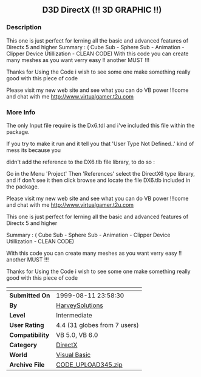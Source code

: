 ﻿<div align="center">

## D3D DirectX \(\!\! 3D GRAPHIC \!\!\)


</div>

### Description

This one is just perfect for lerning all the basic and advanced features of Directx 5 and higher Summary : ( Cube Sub - Sphere Sub - Animation - Clipper Device Utillization - CLEAN CODE) With this code you can create many meshes as you want verry easy !! another MUST !!!

Thanks for Using the Code i wish to see some one make something really good with this piece of code

Please visit my new web site and see what you can do VB power !!!come and chat with me http://www.virtualgamer.t2u.com
 
### More Info
 
The only Input file require is the Dx6.tdl and i've included this file within the package.

If you try to make it run and it tell you that 'User Type Not Defined..' kind of mess its because you

didn't add the reference to the DX6.tlb file library, to do so :

Go in the Menu 'Project' Then 'References' select the DirectX6 type library, and if don't see it then click browse and locate the file DX6.tlb included in the package.

Please visit my new web site and see what you can do VB power !!!come and chat with me http://www.virtualgamer.t2u.com

This one is just perfect for lerning all the basic and advanced features of Directx 5 and higher

Summary : ( Cube Sub - Sphere Sub - Animation - Clipper Device Utillization - CLEAN CODE)

With this code you can create many meshes as you want verry easy !! another MUST !!!

Thanks for Using the Code i wish to see some one make something really good with this piece of code


<span>             |<span>
---                |---
**Submitted On**   |1999-08-11 23:58:30
**By**             |[HarveySolutions](https://github.com/Planet-Source-Code/PSCIndex/blob/master/ByAuthor/harveysolutions.md)
**Level**          |Intermediate
**User Rating**    |4.4 (31 globes from 7 users)
**Compatibility**  |VB 5\.0, VB 6\.0
**Category**       |[DirectX](https://github.com/Planet-Source-Code/PSCIndex/blob/master/ByCategory/directx__1-44.md)
**World**          |[Visual Basic](https://github.com/Planet-Source-Code/PSCIndex/blob/master/ByWorld/visual-basic.md)
**Archive File**   |[CODE\_UPLOAD345\.zip](https://github.com/Planet-Source-Code/harveysolutions-d3d-directx-3d-graphic__1-2934/archive/master.zip)








